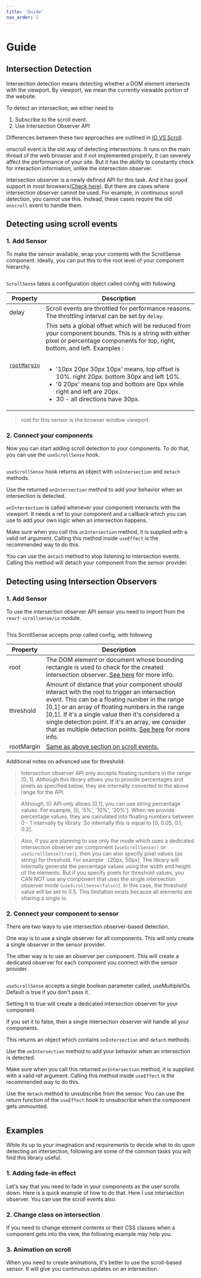 ```yaml
---
title: 'Guide'
nav_order: 2
---
```


# Guide

## Intersection Detection

Intersection detection means detecting whether a DOM element intersects with the viewport. By viewport, we mean the currently viewable portion of the website.

To detect an intersection, we either need to

1. Subscribe to the scroll event.
2. Use Intersection Observer API

Differences between these two approaches are outlined in [IO VS Scroll](../IOVsScroll/readme.me).

onscroll event is the old way of detecting intersections. It runs on the main thread of the web browser and if not implemented properly, it can severely affect the performance of your site. But it has the ability to constantly check for interaction information, unlike the intersection observer.

Intersection observer is a newly defined API for this task. And it has good support in most browsers([Check here](https://caniuse.com/#feat=intersectionobserver)). But there are cases where intersection observer cannot be used. For example, in continuous scroll detection, you cannot use this. Instead, these cases require the old `onscroll` event to handle them.

## Detecting using scroll events

### 1. Add Sensor

To make the sensor available, wrap your contents with the ScrollSense component. Ideally, you can put this to the root level of your component hierarchy.

```js

```

`ScrollSense` takes a configuration object called config with following.

|Property|Description|
|--------|-----------|
|delay|Scroll events are throttled for performance reasons. The throttling interval can be set by `delay`.|
|[`rootMargin`](#roorMargin)|This sets a global offset which will be reduced from your component bounds. This is a string with either pixel or percentage components for top, right, bottom, and left. Examples : <br/></br><ul><li>'10px 20px 30px 10px' means, top offset is 10%. right 20px. bottom 30px and left 10%.</li><li>'0 20px' means top and bottom are 0px while right and left are 20px.</li><li>30 - all directions have 30px.</li>

> root for this sensor is the browser window viewport.

### 2. Connect your components

Now you can start adding scroll detection to your components. To do that, you can use the `useScrollSense` hook.

```js
```

`useScrollSense` hook returns an object with `onIntersection` and `detach` methods.

Use the returned `onIntersection` method to add your behavior when an intersection is detected.

`onIntersection` is called whenever your component intersects with the viewport. It needs a ref to your component and a callback which you can use to add your own logic when an intersection happens.

Make sure when you call this `onIntersection` method, it is supplied with a valid ref argument. Calling this method inside `useEffect` is the recommended way to do this.

You can use the `detach` method to stop listening to intersection events. Calling this method will detach your component from the sensor provider.

## Detecting using Intersection Observers

### 1. Add Sensor

To use the intersection observer API  sensor you need to import from the `react-scrollsense/io` module. 

```js

```

This ScrollSense accepts prop called config, with following

|Property|Description|
|--------|-----------|
|root|The DOM element or document whose bounding rectangle is used to check for the created intersection observer. [See here](https://developer.mozilla.org/en-US/docs/Web/API/IntersectionObserver/root) for more info.|
|threshold|Amount of distance that your component should interact with the root to trigger an intersection event. This can be a floating number in the range [0,1] or an array of floating numbers in the range [0,1]. If it's a single value then it's considered a single detection point. If it's an array, we consider that as multiple detection points. [See here](https://developer.mozilla.org/en-US/docs/Web/API/IntersectionObserver/thresholds) for more info.|
|rootMargin|<a href="rootMargin">Same as above section on scroll events.</a>|

Additional notes on advanced use for threshold:

>Intersection observer API only accepts floating numbers in the range [0, 1]. Although this library allows you to provide percentages and pixels as specified below, they are internally converted to the above range for the API.

> Although, IO API only allows [0,1], you can use string percentage values. For example, [0, '5%', '10%', '20%']. When we provide percentage values, they are calculated into floating numbers between 0 - 1 internally by library. So internally this is equal to [0, 0.05, 0.1, 0.2].

> Also, if you are planning to use only the mode which uses a dedicated intersection observer per component (`useScrollSense()` or `useScrollSense(true)`), then you can also specify pixel values (as string) for threshold. For example : [20px, 50px]. The library will internally generate the percentage values using the width and height of the elements. But if you specify pixels for threshold values, you CAN NOT use any component that uses the single intersection observer mode (`useScrollSense(false)`). In this case, the threshold value will be set to 0.5. This limitation exists because all elements are sharing a single io. 

### 2. Connect your component to sensor

There are two ways to use intersection observer-based detection. 

One way is to use a single observer for all components. This will only create a single observer in the sensor provider.

The other way is to use an observer per component. This will create a dedicated observer for each component you connect with the sensor provider.

```js

```

`useScrollSense` accepts a single boolean parameter called, useMultipleIOs. Default is true if you don't pass it.

Setting it to true will create a dedicated intersection observer for your component.

If you set it to false, then a single intersection observer will handle all your components.

This returns an object which contains `onIntersection` and `detach` methods.

Use the `onIntersection` method to add your behavior when an intersection is detected.

Make sure when you call this returned `onIntersection` method, it is supplied with a valid ref argument. Calling this method inside `useEffect` is the recommended way to do this.

Use the `detach` method to unsubscribe from the sensor. You can use the return function of the `useEffect` hook to unsubscribe when the component gets unmounted. 


```js
```

## Examples

While its up to your imagination and requirements to decide what to do upon detecting an intersection, following are some of the common tasks you will find this library useful.

### 1. Adding fade-in effect

Let's say that you need to fade in your components as the user scrolls down. Here is a quick example of how to do that. Here I use intersection observer. You can use the scroll events also.


### 2. Change class on intersection

If you need to change element contents or their CSS classes when a component gets into the view, the following example may help you.

### 3. Animation on scroll

When you need to create animations, it's better to use the scroll-based sensor. It will give you continuous updates on an intersection.

